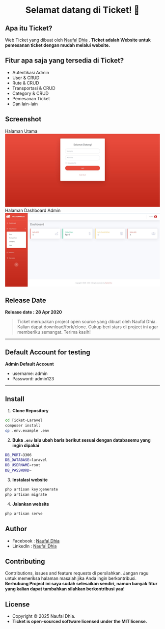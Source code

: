 <h1 align="center">Selamat datang di Ticket! 👋</h1>

## Apa itu Ticket?

Web Ticket yang dibuat oleh <a href="https://github.com/Naufaldhia"> Naufal Dhia </a>. **Ticket adalah Website untuk pemesanan ticket dengan mudah melalui website.**

## Fitur apa saja yang tersedia di Ticket?

-   Autentikasi Admin
-   User & CRUD
-   Rute & CRUD
-   Transportasi & CRUD
-   Category & CRUD
-   Pemesanan Ticket
-   Dan lain-lain

## Screenshot

Halaman Utama <br>
<img src="/public/img/TampilanLogin.jpg"><br>
Halaman Dashboard Admin <br>
<img src="/public/img/TampilanAwalHome.jpg">

## Release Date

**Release date : 28 Apr 2020**

> Ticket merupakan project open source yang dibuat oleh Naufal Dhia. Kalian dapat download/fork/clone. Cukup beri stars di project ini agar memberiku semangat. Terima kasih!

---

## Default Account for testing

**Admin Default Account**

-   username: admin
-   Password: admin123

---

## Install

1. **Clone Repository**

```bash
cd Ticket-Laravel
composer install
cp .env.example .env
```

2. **Buka `.env` lalu ubah baris berikut sesuai dengan databasemu yang ingin dipakai**

```bash
DB_PORT=3306
DB_DATABASE=laravel
DB_USERNAME=root
DB_PASSWORD=
```

3. **Instalasi website**

```bash
php artisan key:generate
php artisan migrate
```

4. **Jalankan website**

```bash
php artisan serve
```

## Author

-   Facebook : <a href="https://www.facebook.com/naufal.dhia.79/"> Naufal Dhia</a>
-   LinkedIn : <a href="https://id.linkedin.com/in/naufal-dhia-885b98243"> Naufal Dhia</a>

## Contributing

Contributions, issues and feature requests di persilahkan.
Jangan ragu untuk memeriksa halaman masalah jika Anda ingin berkontribusi. **Berhubung Project ini saya sudah selesaikan sendiri, namun banyak fitur yang kalian dapat tambahkan silahkan berkontribusi yaa!**

## License

-   Copyright © 2025 Naufal Dhia.
-   **Ticket is open-sourced software licensed under the MIT license.**
